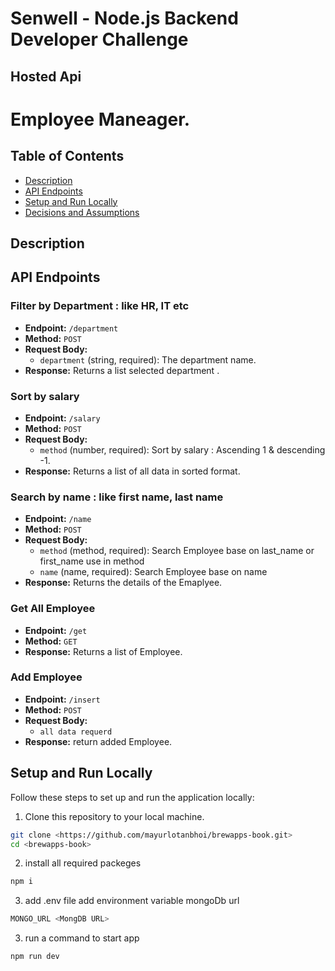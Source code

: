 # Senwell - Node.js Backend Developer Challenge

## Hosted Api




# Employee Maneager.

## Table of Contents
- [Description](#description)
- [API Endpoints](#api-endpoints)
- [Setup and Run Locally](#setup-and-run-locally)
- [Decisions and Assumptions](#decisions-and-assumptions)

## Description





## API Endpoints

### Filter by Department : like HR, IT etc

- **Endpoint:** `/department`
- **Method:** `POST`
- **Request Body:**
  - `department` (string, required): The department name.
- **Response:** Returns a list selected department .

### Sort by salary

- **Endpoint:** `/salary`
- **Method:** `POST`
- **Request Body:**
  - `method` (number, required): Sort by salary : Ascending 1 & descending -1.
- **Response:** Returns a list of all data in sorted format.

### Search by name : like first name, last name

- **Endpoint:** `/name`
- **Method:** `POST`
- **Request Body:**
  - `method` (method, required): Search Employee base on last_name or first_name use in method 
  - `name` (name, required): Search  Employee base on name
- **Response:** Returns the details of the Emaplyee.

### Get All Employee

- **Endpoint:** `/get`
- **Method:** `GET`
- **Response:** Returns a list of Employee.

### Add Employee

- **Endpoint:** `/insert`
- **Method:** `POST`
- **Request Body:**
     - `all data requerd`
- **Response:** return added Employee.

## Setup and Run Locally

Follow these steps to set up and run the application locally:

1. Clone this repository to your local machine.

```bash
git clone <https://github.com/mayurlotanbhoi/brewapps-book.git>
cd <brewapps-book>
```

2. install all required packeges
```bash
npm i
```

3. add .env file add environment variable mongoDb url

```bash
MONGO_URL <MongDB URL>
```
3. run a command to start app
```bash
npm run dev
```
